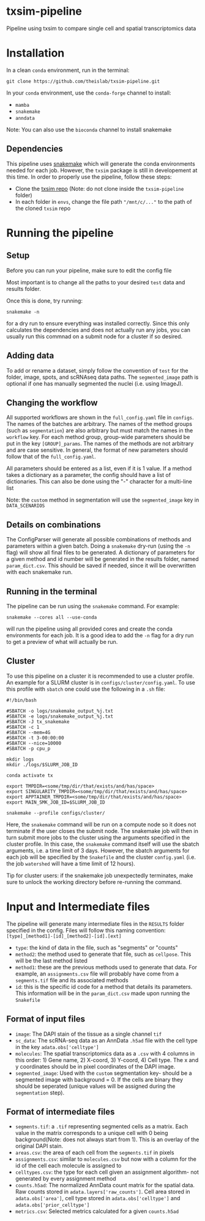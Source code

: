 # txsim-pipeline
Pipeline using txsim to compare single cell and spatial transcriptomics data


# Installation
In a clean `conda` environment, run in the terminal:

```git clone https://github.com/theislab/txsim-pipeline.git```

In your `conda` environment, use the `conda-forge` channel to install:

- `mamba`
- `snakemake`
- `anndata`

Note: You can also use the `bioconda` channel to install snakemake

## Dependencies

This pipeline uses [snakemake](https://snakemake.readthedocs.io/en/stable/index.html) which will generate the conda environments needed for each job. However, the `txsim` package is still in developement at this time. In order to properly use the pipeline, follow these steps:
- Clone the [txsim repo](https://github.com/theislab/txsim.git) (Note: do not clone inside the `txsim-pipeline` folder) 
- In each folder in `envs`, change the file path `"/mnt/c/..."` to the path of the cloned `txsim` repo


# Running the pipeline

## Setup
Before you can run your pipeline, make sure to edit the config file

Most important is to change all the paths to your desired `test` data and results folder.

Once this is done, try running:

```snakemake -n``` 

for a dry run to ensure everything was installed correctly. Since this only calculates the dependencies and does not actually run any jobs, you can usually run this commnad on a submit node for a cluster if so desired.

## Adding data
To add or rename a dataset, simply follow the convention of `test` for the folder, image, spots, and scRNAseq data paths. The `segmented_image` path is optional if one has manually segmented the nuclei (i.e. using ImageJ).

## Changing the workflow
All supported workflows are shown in the `full_config.yaml` file in `configs`. The names of the batches are arbitrary. The names of the method groups (such as `segmentation`) are also arbitrary but must match the names in the `workflow` key. For each method group, group-wide parameters should be put in the key `[GROUP]_params`. The names of the methods are not arbitrary and are case sensitive. In general, the format of new parameters should follow that of the `full_config.yaml`.

All parameters should be entered as a list, even if it is 1 value. If a method takes a dictionary as a parameter, the config should have a list of dictionaries. This can also be done using the "-" character for a multi-line list

Note: the `custom` method in segmentation will use the `segmented_image` key in `DATA_SCENARIOS`

## Details on combinations

The ConfigParser will generate all possible combinations of methods and parameters within a given batch. Doing a `snakemake` dry-run (using the `-n` flag) will show all final files to be generated. A dictionary of parameters for a given method and id number will be generated in the results folder, named `param_dict.csv`. This should be saved  if needed, since it will be overwritten with each snakemake run.

## Running in the terminal
The pipeline can be run using the `snakemake` command. For example:

```snakemake --cores all --use-conda```

will run the pipeline using all provided cores and create the conda environments for each job. It is a good idea to add the `-n` flag for a dry run to get a preview of what will actually be run.

## Cluster
To use this pipeline on a cluster it is recommended to use a cluster profile. An example for a SLURM cluster is in `configs/cluster/config.yaml`. To use this profile with `sbatch` one could use the following in a `.sh` file: 

```
#!/bin/bash

#SBATCH -o logs/snakemake_output_%j.txt
#SBATCH -e logs/snakemake_output_%j.txt
#SBATCH -J tx_snakemake
#SBATCH -c 1
#SBATCH --mem=4G
#SBATCH -t 3-00:00:00
#SBATCH --nice=10000
#SBATCH -p cpu_p

mkdir logs
mkdir ./logs/$SLURM_JOB_ID

conda activate tx

export TMPDIR=<some/tmp/dir/that/exists/and/has/space>
export SINGULARITY_TMPDIR=<some/tmp/dir/that/exists/and/has/space>
export APPTAINER_TMPDIR=<some/tmp/dir/that/exists/and/has/space>
export MAIN_SMK_JOB_ID=$SLURM_JOB_ID

snakemake --profile configs/cluster/
```

Here, the `snakemake` command will be run on a compute node so it does not terminate if the user closes the submit node. The snakemake job will then in turn submit more jobs to the cluster using the arguments specified in the cluster profile. In this case, the `snakemake` command itself will use the sbatch arguments, i.e. a time limit of 3 days. However, the sbatch arguments for each job will be specified by the `Snakefile` and the cluster `config.yaml` (i.e. the job `watershed` will have a time limit of 12 hours). 

Tip for cluster users: if the snakemake job unexpectedly terminates, make sure to unlock the working directory before re-running the command.

# Input and Intermediate files

The pipeline will generate many intermediate files in the `RESULTS` folder specified in the config. Files will follow this naming convention:
`[type]_[method1]-[id]_[method2]-[id].[ext]`

- `type`: the kind of data in the file, such as "segments" or "counts"
- `method2`: the method used to generate that file, such as `cellpose`. This will be the last method listed
- `method1`: these are the previous methods used to generate that data. For example, an `assignments.csv` file will probably have come from a `segments.tif` file and its associated methods
- `id`: this is the specific id code for a method that details its parameters. This information will be in the `param_dict.csv` made upon running the `Snakefile`

## Format of input files

- `image`: The DAPI stain of the tissue as a single channel `tif`
- `sc_data`: The scRNA-seq data as an AnnData `.h5ad` file with the cell type in the key `adata.obs['celltype']`
- `molecules`: The spatial transcriptomics data as a `.csv` with 4 columns in this order: 1) Gene name, 2) X-coord, 3) Y-coord, 4) Cell type. The x and y coordinates should be in pixel coordinates of the DAPI image.
- `segmented_image`: Used with the `custom` segmentation key- should be a segmented image with background = 0. If the cells are binary they should be seperated (unique values will be assigned during the `segmentation` step).

## Format of intermediate files

- `segments.tif`: a `.tif` representing segmented cells as a matrix. Each value in the matrix corresponds to a unique cell with 0 being background(Note: does not always start from 1). This is an overlay of the original DAPI stain.
- `areas.csv`: the area of each cell from the `segments.tif` in pixels
- `assignments.csv`: similar to `molecules.csv` but now with a column for the id of the cell each molecule is assigned to
- `celltypes.csv`: the type for each cell given an assignment algorithm- not generated by every assignment method
- `counts.h5ad`: The normalized AnnData count matrix for the spatial data. Raw counts stored in `adata.layers['raw_counts']`. Cell area stored in `adata.obs['area']`, cell type stored in `adata.obs['celltype']` and `adata.obs['prior_celltype']`
- `metrics.csv`: Selected metrics calculated for a given `counts.h5ad`
